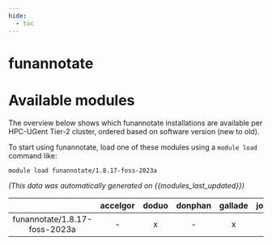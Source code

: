 ```yaml
---
hide:
  - toc
---
```


funannotate
===========

# Available modules


The overview below shows which funannotate installations are available per HPC-UGent Tier-2 cluster, ordered based on software version (new to old).

To start using funannotate, load one of these modules using a `module load` command like:

```shell
module load funannotate/1.8.17-foss-2023a
```

*(This data was automatically generated on {{modules_last_updated}})*  

| |accelgor|doduo|donphan|gallade|joltik|litleo|shinx|
| :---: | :---: | :---: | :---: | :---: | :---: | :---: | :---: |
|funannotate/1.8.17-foss-2023a|-|x|-|x|-|x|x|
